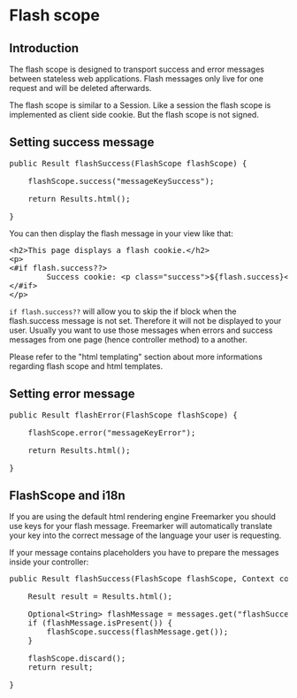 Flash scope
===========

Introduction
------------

The flash scope is designed to transport success and error messages between
stateless web applications. Flash messages only live for one request and
will be deleted afterwards.

The flash scope is similar to a Session. Like a session the flash scope 
is implemented as client side cookie. But the flash scope is not signed.

Setting success message
-----------------------

<pre class="prettyprint">
public Result flashSuccess(FlashScope flashScope) {

    flashScope.success("messageKeySuccess");

    return Results.html();

}
</pre>

You can then display the flash message in your view like that:
<pre class="prettyprint">
&lt;h2&gt;This page displays a flash cookie.&lt;/h2&gt;
&lt;p&gt;
&lt;#if flash.success??&gt;
        Success cookie: &lt;p class=&quot;success&quot;&gt;${flash.success}&lt;/p&gt;
&lt;/#if&gt;
&lt;/p&gt;
</pre>

<code>if flash.success??</code> will allow you to skip the if block when 
the flash.success message is not set. Therefore it will not be displayed to your
user. Usually you want to use those messages when errors and success messages 
from one page (hence controller method) to a another.

Please refer to the "html templating" section about more informations regarding flash
scope and html templates.


Setting error message
---------------------

<pre class="prettyprint">
public Result flashError(FlashScope flashScope) {

    flashScope.error("messageKeyError");

    return Results.html();

}
</pre>


FlashScope and i18n
-------------------

If you are using the default html rendering engine Freemarker you should use keys 
for your flash message. Freemarker will automatically 
translate your key into the correct message of the language your user is requesting.

If your message contains placeholders you have to prepare the messages inside
your controller:

<pre class="prettyprint">
public Result flashSuccess(FlashScope flashScope, Context context) {

    Result result = Results.html();

    Optional&lt;String&gt; flashMessage = messages.get("flashSuccess", context, Optional.of(result), "PLACEHOLDER");
    if (flashMessage.isPresent()) {
        flashScope.success(flashMessage.get());
    }

    flashScope.discard();
    return result;

}
</pre>